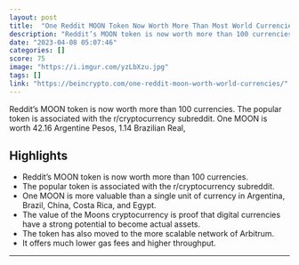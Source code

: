 ```yaml
---
layout: post
title:  "One Reddit MOON Token Now Worth More Than Most World Currencies"
description: "Reddit’s MOON token is now worth more than 100 currencies. The popular token is associated with the r/cryptocurrency subreddit. One MOON is worth 42.16 Argentine Pesos, 1.14 Brazilian Real,"
date: "2023-04-08 05:07:46"
categories: []
score: 75
image: "https://i.imgur.com/yzLbXzu.jpg"
tags: []
link: "https://beincrypto.com/one-reddit-moon-worth-world-currencies/"
---
```


Reddit’s MOON token is now worth more than 100 currencies. The popular token is associated with the r/cryptocurrency subreddit. One MOON is worth 42.16 Argentine Pesos, 1.14 Brazilian Real,

## Highlights

- Reddit’s MOON token is now worth more than 100 currencies.
- The popular token is associated with the r/cryptocurrency subreddit.
- One MOON is more valuable than a single unit of currency in Argentina, Brazil, China, Costa Rica, and Egypt.
- The value of the Moons cryptocurrency is proof that digital currencies have a strong potential to become actual assets.
- The token has also moved to the more scalable network of Arbitrum.
- It offers much lower gas fees and higher throughput.

---
